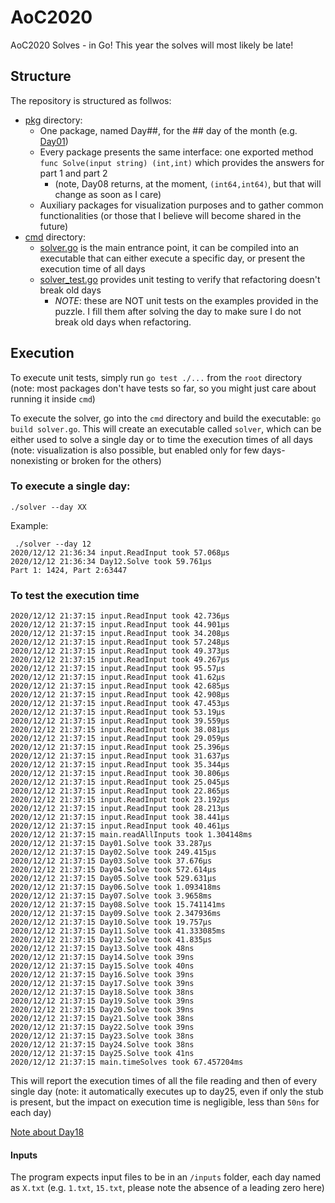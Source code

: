 # AoC2020
AoC2020 Solves - in Go! This year the solves will most likely be late!

## Structure
The repository is structured as follwos:

- [pkg](./pkg) directory:
  - One package, named Day##, for the ## day of the month (e.g. [Day01](./pkg/Day01))
  - Every package presents the same interface: one exported method `func Solve(input string) (int,int)` which provides the answers for part 1 and part 2
    - (note, Day08 returns, at the moment, `(int64,int64)`, but that will change as soon as I care)
  - Auxiliary packages for visualization purposes and to gather common functionalities (or those that I believe will become shared in the future)
- [cmd](./cmd) directory:
  - [solver.go](./cmd/solver.go) is the main entrance point, it can be compiled into an executable that can either execute a specific day, or present the execution time of all days
  - [solver_test.go](./cmd/solver_test.go) provides unit testing to verify that refactoring doesn't break old days
    - *NOTE*: these are NOT unit tests on the examples provided in the puzzle. I fill them after solving the day to make sure I do not break old days when refactoring.


## Execution
To execute unit tests, simply run `go test ./...` from the `root` directory (note: most packages don't have tests so far, so you might just care about running it inside `cmd`)

To execute the solver, go into the `cmd` directory and build the executable: `go build solver.go`. This will create an executable called `solver`, which can be either used to solve a single day or to time the execution times of all days (note: visualization is also possible, but enabled only for few days- nonexisting or broken for the others)

### To execute a single day:

`./solver --day XX`

Example:

```
 ./solver --day 12
2020/12/12 21:36:34 input.ReadInput took 57.068µs
2020/12/12 21:36:34 Day12.Solve took 59.761µs
Part 1: 1424, Part 2:63447
```

### To test the execution time

```
2020/12/12 21:37:15 input.ReadInput took 42.736µs
2020/12/12 21:37:15 input.ReadInput took 44.901µs
2020/12/12 21:37:15 input.ReadInput took 34.208µs
2020/12/12 21:37:15 input.ReadInput took 57.248µs
2020/12/12 21:37:15 input.ReadInput took 49.373µs
2020/12/12 21:37:15 input.ReadInput took 49.267µs
2020/12/12 21:37:15 input.ReadInput took 95.57µs
2020/12/12 21:37:15 input.ReadInput took 41.62µs
2020/12/12 21:37:15 input.ReadInput took 42.685µs
2020/12/12 21:37:15 input.ReadInput took 42.908µs
2020/12/12 21:37:15 input.ReadInput took 47.453µs
2020/12/12 21:37:15 input.ReadInput took 53.19µs
2020/12/12 21:37:15 input.ReadInput took 39.559µs
2020/12/12 21:37:15 input.ReadInput took 38.081µs
2020/12/12 21:37:15 input.ReadInput took 29.059µs
2020/12/12 21:37:15 input.ReadInput took 25.396µs
2020/12/12 21:37:15 input.ReadInput took 31.637µs
2020/12/12 21:37:15 input.ReadInput took 35.344µs
2020/12/12 21:37:15 input.ReadInput took 30.806µs
2020/12/12 21:37:15 input.ReadInput took 25.045µs
2020/12/12 21:37:15 input.ReadInput took 22.865µs
2020/12/12 21:37:15 input.ReadInput took 23.192µs
2020/12/12 21:37:15 input.ReadInput took 28.213µs
2020/12/12 21:37:15 input.ReadInput took 38.441µs
2020/12/12 21:37:15 input.ReadInput took 40.461µs
2020/12/12 21:37:15 main.readAllInputs took 1.304148ms
2020/12/12 21:37:15 Day01.Solve took 33.287µs
2020/12/12 21:37:15 Day02.Solve took 249.415µs
2020/12/12 21:37:15 Day03.Solve took 37.676µs
2020/12/12 21:37:15 Day04.Solve took 572.614µs
2020/12/12 21:37:15 Day05.Solve took 529.631µs
2020/12/12 21:37:15 Day06.Solve took 1.093418ms
2020/12/12 21:37:15 Day07.Solve took 3.9658ms
2020/12/12 21:37:15 Day08.Solve took 15.741141ms
2020/12/12 21:37:15 Day09.Solve took 2.347936ms
2020/12/12 21:37:15 Day10.Solve took 19.757µs
2020/12/12 21:37:15 Day11.Solve took 41.333085ms
2020/12/12 21:37:15 Day12.Solve took 41.835µs
2020/12/12 21:37:15 Day13.Solve took 48ns
2020/12/12 21:37:15 Day14.Solve took 39ns
2020/12/12 21:37:15 Day15.Solve took 40ns
2020/12/12 21:37:15 Day16.Solve took 39ns
2020/12/12 21:37:15 Day17.Solve took 39ns
2020/12/12 21:37:15 Day18.Solve took 38ns
2020/12/12 21:37:15 Day19.Solve took 39ns
2020/12/12 21:37:15 Day20.Solve took 39ns
2020/12/12 21:37:15 Day21.Solve took 38ns
2020/12/12 21:37:15 Day22.Solve took 39ns
2020/12/12 21:37:15 Day23.Solve took 38ns
2020/12/12 21:37:15 Day24.Solve took 38ns
2020/12/12 21:37:15 Day25.Solve took 41ns
2020/12/12 21:37:15 main.timeSolves took 67.457204ms
```

This will report the execution times of all the file reading and then of every single day (note: it automatically executes up to day25, even if only the stub is present, but the impact on execution time is negligible, less than `50ns` for each day)

[Note about Day18](./pkg/Day18/README.md)

#### Inputs
The program expects input files to be in an `/inputs` folder, each day named as `X.txt` (e.g. `1.txt`, `15.txt`, please note the absence of a leading zero here)
